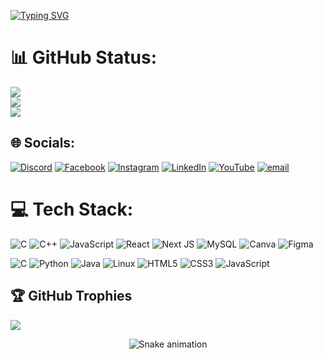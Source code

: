
[![Typing SVG](https://readme-typing-svg.demolab.com?font=Fira+Code&weight=500&size=30&pause=1000&color=FFFFFF&width=435&lines=%F0%9F%91%8B+Hi%2C+I'm+Lekha+Pantha)](https://git.io/typing-svg)

# 📊 GitHub Status:
![](https://github-readme-stats.vercel.app/api?username=Lekha-pantha&theme=blue-green&hide_border=false&include_all_commits=true&count_private=false)<br/>
![](https://nirzak-streak-stats.vercel.app/?user=Lekha-pantha&theme=blue-green&hide_border=false)<br/>
![](https://github-readme-stats.vercel.app/api/top-langs/?username=Lekha-pantha&theme=blue-green&hide_border=false&include_all_commits=true&count_private=false&layout=compact)

## 🌐 Socials:
[![Discord](https://img.shields.io/badge/Discord-%237289DA.svg?logo=discord&logoColor=white)](https://discord.gg/Lekha) [![Facebook](https://img.shields.io/badge/Facebook-%231877F2.svg?logo=Facebook&logoColor=white)](https://facebook.com/https://www.facebook.com/share/1W15t3fL33/) [![Instagram](https://img.shields.io/badge/Instagram-%23E4405F.svg?logo=Instagram&logoColor=white)](https://instagram.com/lekha_121) [![LinkedIn](https://img.shields.io/badge/LinkedIn-%230077B5.svg?logo=linkedin&logoColor=white)](https://linkedin.com/in/https://www.linkedin.com/in/lekha-pantha-67913631a?utm_source=share&utm_campaign=share_via&utm_content=profile&utm_medium=android_app) [![YouTube](https://img.shields.io/badge/YouTube-%23FF0000.svg?logo=YouTube&logoColor=white)](https://youtube.com/@https://youtube.com/@animated-8?si=et24Mj68dgmb7aQZ) [![email](https://img.shields.io/badge/Email-D14836?logo=gmail&logoColor=white)](mailto:lekha888pantha@gmail.com) 


# 💻 Tech Stack:
![C](https://img.shields.io/badge/c-%2300599C.svg?style=for-the-badge&logo=c&logoColor=white) ![C++](https://img.shields.io/badge/c++-%2300599C.svg?style=for-the-badge&logo=c%2B%2B&logoColor=white) ![JavaScript](https://img.shields.io/badge/javascript-%23323330.svg?style=for-the-badge&logo=javascript&logoColor=%23F7DF1E) ![React](https://img.shields.io/badge/react-%2320232a.svg?style=for-the-badge&logo=react&logoColor=%2361DAFB) ![Next JS](https://img.shields.io/badge/Next-black?style=for-the-badge&logo=next.js&logoColor=white) ![MySQL](https://img.shields.io/badge/mysql-4479A1.svg?style=for-the-badge&logo=mysql&logoColor=white) ![Canva](https://img.shields.io/badge/Canva-%2300C4CC.svg?style=for-the-badge&logo=Canva&logoColor=white) ![Figma](https://img.shields.io/badge/figma-%23F24E1E.svg?style=for-the-badge&logo=figma&logoColor=white)




![C](https://img.shields.io/badge/C-00599C?style=flat&logo=c)
![Python](https://img.shields.io/badge/Python-3776AB?style=flat&logo=python)
![Java](https://img.shields.io/badge/Java-007396?style=flat&logo=java)
![Linux](https://img.shields.io/badge/Linux-FCC624?style=flat&logo=linux)
![HTML5](https://img.shields.io/badge/HTML5-E34F26?style=flat&logo=html5)
![CSS3](https://img.shields.io/badge/CSS3-1572B6?style=flat&logo=css3)
![JavaScript](https://img.shields.io/badge/JavaScript-F7DF1E?style=flat&logo=javascript)





## 🏆 GitHub Trophies
![](https://github-profile-trophy.vercel.app/?username=Lekha-pantha&theme=radical&no-frame=false&no-bg=true&margin-w=4)




<!-- Snake Game Repo View -->

<div align="center">
  <img src="https://profile-readme-generator.com/assets/snake.svg" alt="Snake animation" />
</div>

<!-- Proudly created with GPRM ( https://gprm.itsvg.in ) -->
